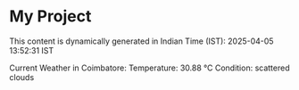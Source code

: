 # My Project

This content is dynamically generated in Indian Time (IST): 2025-04-05 13:52:31 IST


Current Weather in Coimbatore:
Temperature: 30.88 °C
Condition: scattered clouds
